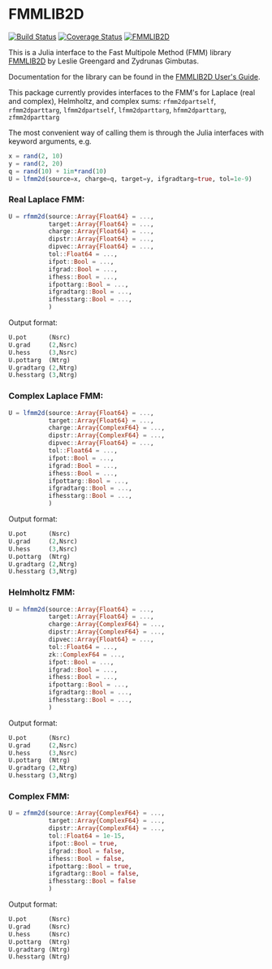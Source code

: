 # FMMLIB2D 
[![Build Status](https://travis-ci.org/ludvigak/FMMLIB2D.jl.svg?branch=master)](https://travis-ci.org/ludvigak/FMMLIB2D.jl)
[![Coverage Status](https://coveralls.io/repos/github/ludvigak/FMMLIB2D.jl/badge.svg?branch=master)](https://coveralls.io/github/ludvigak/FMMLIB2D.jl?branch=master)
[![FMMLIB2D](http://pkg.julialang.org/badges/FMMLIB2D_0.6.svg)](http://pkg.julialang.org/detail/FMMLIB2D)

This is a Julia interface to the Fast Multipole Method (FMM) library
[FMMLIB2D](https://github.com/zgimbutas/fmmlib2d) by Leslie Greengard and Zydrunas
Gimbutas.

Documentation for the library can be found in the [FMMLIB2D User's Guide](https://github.com/ludvigak/fmmlib2d/blob/master/doc/fmm2dpart_manual.pdf).

This package currently provides interfaces to the FMM's for Laplace (real and complex), Helmholtz, and complex sums: 
`rfmm2dpartself`, `rfmm2dparttarg`, `lfmm2dpartself`, `lfmm2dparttarg`, `hfmm2dparttarg`, `zfmm2dparttarg`

The most convenient way of calling them is through the Julia interfaces with keyword arguments, e.g. 
```julia
x = rand(2, 10)
y = rand(2, 20)
q = rand(10) + 1im*rand(10)
U = lfmm2d(source=x, charge=q, target=y, ifgradtarg=true, tol=1e-9)
```

### Real Laplace FMM:
```julia
U = rfmm2d(source::Array{Float64} = ...,
           target::Array{Float64} = ...,
           charge::Array{Float64} = ...,
           dipstr::Array{Float64} = ...,
           dipvec::Array{Float64} = ...,
           tol::Float64 = ...,
           ifpot::Bool = ...,
           ifgrad::Bool = ...,
           ifhess::Bool = ...,
           ifpottarg::Bool = ...,
           ifgradtarg::Bool = ...,
           ifhesstarg::Bool = ...,
           )
```

Output format:
```julia
U.pot      (Nsrc)
U.grad     (2,Nsrc)
U.hess     (3,Nsrc)
U.pottarg  (Ntrg)
U.gradtarg (2,Ntrg)
U.hesstarg (3,Ntrg)
```


### Complex Laplace FMM:
```julia
U = lfmm2d(source::Array{Float64} = ...,
           target::Array{Float64} = ...,
           charge::Array{ComplexF64} = ...,
           dipstr::Array{ComplexF64} = ...,
           dipvec::Array{Float64} = ...,
           tol::Float64 = ...,
           ifpot::Bool = ...,
           ifgrad::Bool = ...,
           ifhess::Bool = ...,
           ifpottarg::Bool = ...,
           ifgradtarg::Bool = ...,
           ifhesstarg::Bool = ...,
           )
```

Output format:
```julia
U.pot      (Nsrc)
U.grad     (2,Nsrc)
U.hess     (3,Nsrc)
U.pottarg  (Ntrg)
U.gradtarg (2,Ntrg)
U.hesstarg (3,Ntrg)
```

### Helmholtz FMM:
```julia
U = hfmm2d(source::Array{Float64} = ...,
           target::Array{Float64} = ...,
           charge::Array{ComplexF64} = ...,
           dipstr::Array{ComplexF64} = ...,
           dipvec::Array{Float64} = ...,
           tol::Float64 = ...,
           zk::ComplexF64 = ...,
           ifpot::Bool = ...,
           ifgrad::Bool = ...,
           ifhess::Bool = ...,
           ifpottarg::Bool = ...,
           ifgradtarg::Bool = ...,
           ifhesstarg::Bool = ...,
           )
```

Output format:
```julia
U.pot      (Nsrc)
U.grad     (2,Nsrc)
U.hess     (3,Nsrc)
U.pottarg  (Ntrg)
U.gradtarg (2,Ntrg)
U.hesstarg (3,Ntrg)
```

### Complex FMM:

```julia
U = zfmm2d(source::Array{ComplexF64} = ...,
           target::Array{ComplexF64} = ...,
           dipstr::Array{ComplexF64} = ...,
           tol::Float64 = 1e-15,
           ifpot::Bool = true,
           ifgrad::Bool = false,
           ifhess::Bool = false,
           ifpottarg::Bool = true,
           ifgradtarg::Bool = false,
           ifhesstarg::Bool = false
           )
```

Output format:
```julia
U.pot      (Nsrc)
U.grad     (Nsrc)
U.hess     (Nsrc)
U.pottarg  (Ntrg)
U.gradtarg (Ntrg)
U.hesstarg (Ntrg)
```
